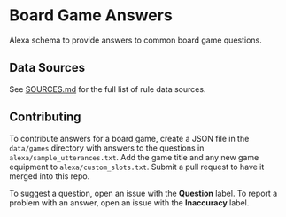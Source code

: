 # Board Game Answers
Alexa schema to provide answers to common board game questions.

## Data Sources
See [SOURCES.md](SOURCES.md) for the full list of rule data sources.

## Contributing
To contribute answers for a board game, create a JSON file in the ``data/games`` directory 
with answers to the questions in ``alexa/sample_utterances.txt``. Add the game title and 
any new game equipment to ``alexa/custom_slots.txt``. Submit a pull request to have it merged
into this repo.

To suggest a question, open an issue with the **Question** label. To report a problem with 
an answer, open an issue with the **Inaccuracy** label. 